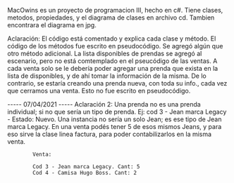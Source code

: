 MacOwins es un proyecto de programacion III, hecho en c#. Tiene clases, metodos, propiedades, y el diagrama de clases en archivo cd. Tambien encontrara el diagrama en jpg.

Aclaración: El código está comentado y explica cada clase y método.
            El código de los métodos fue escrito en pseudocódigo.
            Se agregó algún que otro método adicional.
            La lista disponibles de prendas se agregó al escenario, pero no está comtemplado en el pseucódigo de las ventas. A cada venta solo se le debería poder agregar una                  prenda que exista en la lista de disponibles, y de ahí tomar la información de la misma. De lo contrario, se estaría creando una prenda nueva, con toda su info., cada              vez que cerramos una venta. Esto no fue escrito en pseudocódigo. 

----- 07/04/2021 -----
Aclaración 2: Una prenda no es una prenda individual; si no que sería un tipo de prenda. Ej: cod 3 - Jean marca Legacy - Estado: Nuevo. Una instancia no sería un solo Jean; es ese             tipo de Jean marca Legacy. En una venta podés tener 5 de esos mismos Jeans, y para eso sirve la clase linea factura, para poder contabilizarlos en la misma venta.

            Venta:

            Cod 3 - Jean marca Legacy. Cant: 5
            Cod 4 - Camisa Hugo Boss. Cant: 2
